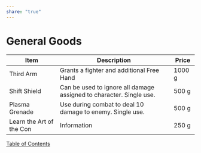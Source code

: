 ```yaml
---  
share: "true"  
---  
```

  
# General Goods    
    
| Item | Description | Price |    
| ---- | ---- | ---- |    
| Third Arm | Grants a fighter and additional Free Hand | 1000 g |    
| Shift Shield | Can be used to ignore all damage assigned to character. Single use. | 500 g |    
| Plasma Grenade | Use during combat to deal 10 damage to enemy. Single use. | 500 g |    
| Learn the Art of the Con | Information | 250 g |    
    
[Table of Contents](./Table-of-Contents.html)